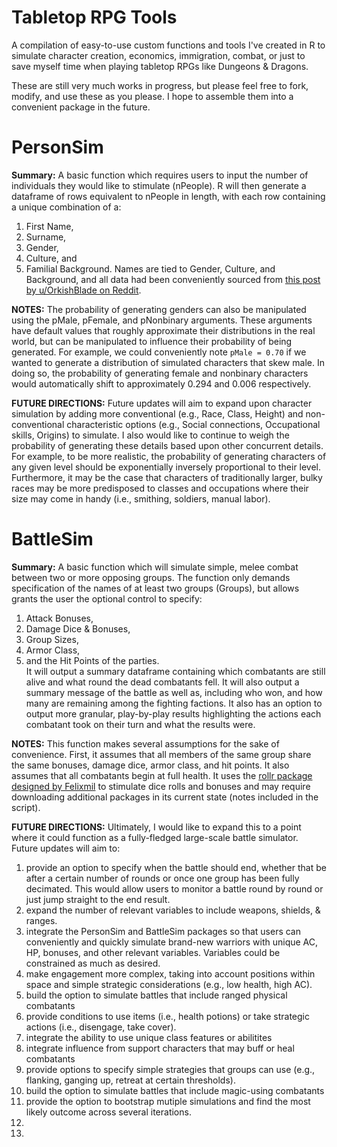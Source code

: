 # Tabletop RPG Tools
A compilation of easy-to-use custom functions and tools I've created in R to simulate character creation, economics, immigration, combat, or just to save myself time when playing tabletop RPGs like Dungeons &amp; Dragons.

These are still very much works in progress, but please feel free to fork, modify, and use these as you please. I hope to assemble them into a convenient package in the future.

# **PersonSim**

**Summary:** A basic function which requires users to input the number of individuals they would like to stimulate (nPeople). R will then generate a dataframe of rows equivalent to nPeople in length, with each row containing a unique combination of a:  
1) First Name,  
2) Surname,  
3) Gender,  
4) Culture, and  
5) Familial Background. Names are tied to Gender, Culture, and Background, and all data had been conveniently sourced from [this post by u/OrkishBlade on Reddit](https://www.reddit.com/r/DnDBehindTheScreen/comments/50pcg1/a_post_about_names_names_for_speakers_of_the/).  

**NOTES:** The probability of generating genders can also be manipulated using the pMale, pFemale, and pNonbinary arguments. These arguments have default values that roughly approximate their distributions in the real world, but can be manipulated to influence their probability of being generated. For example, we could conveniently note ```pMale = 0.70``` if we wanted to generate a distribution of simulated characters that skew male. In doing so, the probability of generating female and nonbinary characters would automatically shift to approximately 0.294 and 0.006 respectively. 

**FUTURE DIRECTIONS:** Future updates will aim to expand upon character simulation by adding more conventional (e.g., Race, Class, Height) and non-conventional characteristic options (e.g., Social connections, Occupational skills, Origins) to simulate. I also would like to continue to weigh the probability of generating these details based upon other concurrent details. For example, to be more realistic, the probability of generating characters of any given level should be exponentially inversely proportional to their level. Furthermore, it may be the case that characters of traditionally larger, bulky races may be more predisposed to classes and occupations where their size may come in handy (i.e., smithing, soldiers, manual labor). 

# **BattleSim**

**Summary:** A basic function which will simulate simple, melee combat between two or more opposing groups. The function only demands specification of the names of at least two groups (Groups), but allows grants the user the optional control to specify:  
1) Attack Bonuses,  
2) Damage Dice & Bonuses,  
3) Group Sizes,  
4) Armor Class,  
5) and the Hit Points of the parties.  
It will output a summary dataframe containing which combatants are still alive and what round the dead combatants fell. It will also output a summary message of the battle as well as, including who won, and how many are remaining among the fighting factions. It also has an option to output more granular, play-by-play results highlighting the actions each combatant took on their turn and what the results were.

**NOTES:** This function makes several assumptions for the sake of convenience. First, it assumes that all members of the same group share the same bonuses, damage dice, armor class, and hit points. It also assumes that all combatants begin at full health. It uses the [rollr package designed by Felixmil](https://github.com/Felixmil/rollR) to stimulate dice rolls and bonuses and may require downloading additional packages in its current state (notes included in the script).  

**FUTURE DIRECTIONS:** Ultimately, I would like to expand this to a point where it could function as a fully-fledged large-scale battle simulator. Future updates will aim to:  
1) provide an option to specify when the battle should end, whether that be after a certain number of rounds or once one group has been fully decimated. This would allow users to monitor a battle round by round or just jump straight to the end result.
2) expand the number of relevant variables to include weapons, shields, & ranges.
3) integrate the PersonSim and BattleSim packages so that users can conveniently and quickly simulate brand-new warriors with unique AC, HP, bonuses, and other relevant variables. Variables could be constrained as much as desired.
4) make engagement more complex, taking into account positions within space and simple strategic considerations (e.g., low health, high AC).
5) build the option to simulate battles that include ranged physical combatants 
6) provide conditions to use items (i.e., health potions) or take strategic actions (i.e., disengage, take cover).
7) integrate the ability to use unique class features or abilitites 
8) integrate influence from support characters that may buff or heal combatants
9) provide options to specify simple strategies that groups can use (e.g., flanking, ganging up, retreat at certain thresholds).
10) build the option to simulate battles that include magic-using combatants
11) provide the option to bootstrap mutiple simulations and find the most likely outcome across several iterations.  
12) 
13) 
